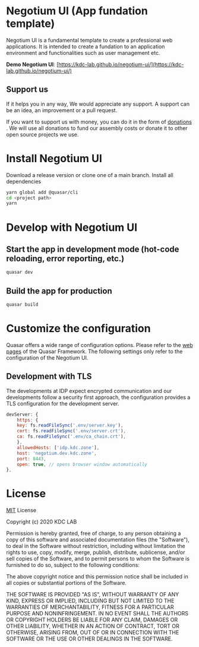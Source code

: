 # Negotium UI (App fundation template)

Negotium UI is a fundamental template to create a professional web applications. It is intended to create a fundation to an application environment and functionalities such as user management etc.

**Demo Negotium UI**:
[https://kdc-lab.github.io/negotium-ui/](https://kdc-lab.github.io/negotium-ui/)

## Support us

If it helps you in any way, We would appreciate any support. A support can be an idea, an improvement or a pull request.

If you want to support us with money, you can do it in the form of [donations](https://paypal.me/kdclab) . We will use all donations to fund our assembly costs or donate it to other open source projects we use.

# Install Negotium UI

Download a release version or clone one of a main branch.
Install all dependencies

```zsh
yarn global add @quasar/cli
cd <project path>
yarn
```

# Develop with Negotium UI

## Start the app in development mode (hot-code reloading, error reporting, etc.)

```zsh
quasar dev
```

## Build the app for production

```zsh
quasar build
```

# Customize the configuration

Quasar offers a wide range of configuration options. Please refer to the [web pages](https://quasar.dev/quasar-cli/quasar-conf-js) of the Quasar Framework. The following settings only refer to the configuration of the Negotium UI.

## Development with TLS

The developments at IDP expect encrypted communication and our developments follow a security first approach, the configuration provides a TLS configuration for the development server.

```javascript
devServer: {
    https: {
    key: fs.readFileSync('.env/server.key'),
    cert: fs.readFileSync('.env/server.crt'),
    ca: fs.readFileSync('.env/ca_chain.crt'),
    },
    allowedHosts: ['idp.kdc.zone'],
    host: 'negotium.dev.kdc.zone',
    port: 8443,
    open: true, // opens browser window automatically
},
```

# License

[MIT](http://opensource.org/licenses/MIT) License

Copyright (c) 2020 KDC LAB

Permission is hereby granted, free of charge, to any person obtaining a copy
of this software and associated documentation files (the "Software"), to deal
in the Software without restriction, including without limitation the rights
to use, copy, modify, merge, publish, distribute, sublicense, and/or sell
copies of the Software, and to permit persons to whom the Software is
furnished to do so, subject to the following conditions:

The above copyright notice and this permission notice shall be included in all
copies or substantial portions of the Software.

THE SOFTWARE IS PROVIDED "AS IS", WITHOUT WARRANTY OF ANY KIND, EXPRESS OR
IMPLIED, INCLUDING BUT NOT LIMITED TO THE WARRANTIES OF MERCHANTABILITY,
FITNESS FOR A PARTICULAR PURPOSE AND NONINFRINGEMENT. IN NO EVENT SHALL THE
AUTHORS OR COPYRIGHT HOLDERS BE LIABLE FOR ANY CLAIM, DAMAGES OR OTHER
LIABILITY, WHETHER IN AN ACTION OF CONTRACT, TORT OR OTHERWISE, ARISING FROM,
OUT OF OR IN CONNECTION WITH THE SOFTWARE OR THE USE OR OTHER DEALINGS IN THE
SOFTWARE.
